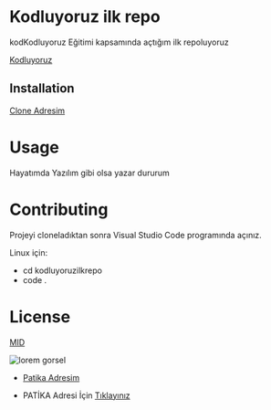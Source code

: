 # Kodluyoruz ilk repo
kodKodluyoruz Eğitimi kapsamında açtığım ilk repoluyoruz 

[Kodluyoruz](https://kodluyoruz.org) 



## Installation


[Clone Adresim](https://github.com/Cqnkadir/Kodluyoruzilkrepo.git) 

# Usage

Hayatımda Yazılım gibi olsa yazar dururum 

# Contributing 

Projeyi cloneladıktan sonra Visual Studio Code programında açınız.


Linux için:

* cd kodluyoruzilkrepo
* code .

# License


[MID](https://choosealicense.com/licenses/mit/)

![lorem gorsel](https://picsum.photos/250/350) 
 

 * [Patika Adresim ](https://app.patika.dev/kqdir)


* PATİKA Adresi İçin [Tıklayınız](https://app.patika.dev/)